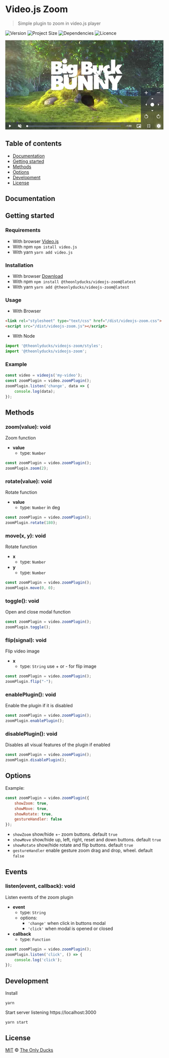 # Video.js Zoom

> Simple plugin to zoom in video.js player

![Version](https://img.shields.io/github/package-json/v/theonlyducks/videojs-zoom)
![Project Size](https://img.shields.io/bundlephobia/min/@theonlyducks/videojs-zoom@latest)
![Dependencies](https://img.shields.io/github/languages/top/theonlyducks/videojs-zoom)
![Licence](https://img.shields.io/github/license/theonlyducks/videojs-zoom)

<img src="./preview.png" width="500" height="auto">

## Table of contents

- [Documentation](#documentation)
- [Getting started](#getting-started)
- [Methods](#methods)
- [Options](#options)
- [Development](#development)
- [License](#license)

## Documentation

## Getting started

### Requirements 

- With browser [Video.js](https://videojs.com/getting-started)
- With npm `npm istall video.js`
- With yarn `yarn add video.js`

### Installation

- With browser [Download](https://github.com/theonlyducks/videojs-zoom/releases/download/v1.3.4/dist.zip)
- With npm `npm install @theonlyducks/videojs-zoom@latest`
- With yarn `yarn add @theonlyducks/videojs-zoom@latest`

### Usage

- With Browser

```html
<link rel="stylesheet" type="text/css" href="/dist/videojs-zoom.css">
<script src="/dist/videojs-zoom.js"></script>
```

- With Node
```js
import '@theonlyducks/videojs-zoom/styles';
import '@theonlyducks/videojs-zoom';
```

### Example

```js
const video = videojs('my-video');
const zoomPlugin = video.zoomPlugin();
zoomPlugin.listen('change', data => {
	console.log(data);
});
```

## Methods

### zoom(value): void

Zoom function

- **value**
	- type: `Number`
	
```js
const zoomPlugin = video.zoomPlugin();
zoomPlugin.zoom(2);
```

### rotate(value): void

Rotate function

- **value**
	- type: `Number` in deg

```js
const zoomPlugin = video.zoomPlugin();
zoomPlugin.rotate(180);
```

### move(x, y): void

Rotate function

- **x**
	- type: `Number`
- **y**
	- type: `Number`	

```js
const zoomPlugin = video.zoomPlugin();
zoomPlugin.move(0, 0);
```

### toggle(): void

Open and close modal function

```js
const zoomPlugin = video.zoomPlugin();
zoomPlugin.toggle();
```

### flip(signal): void

Flip video image

- **x**
	- type: `String` use + or - for flip image

```js
const zoomPlugin = video.zoomPlugin();
zoomPlugin.flip("-");
```

### enablePlugin(): void

Enable the plugin if it is disabled

```js
const zoomPlugin = video.zoomPlugin();
zoomPlugin.enablePlugin();
```

### disablePlugin(): void

Disables all visual features of the plugin if enabled

```js
const zoomPlugin = video.zoomPlugin();
zoomPlugin.disablePlugin();
```

## Options

Example:
```js
const zoomPlugin = video.zoomPlugin({
	showZoom: true,
	showMove: true,
	showRotate: true,
	gestureHandler: false
});
```

- `showZoom` show/hide +- zoom buttons. default `true`
- `showMove` show/hide up, left, right, reset and down buttons. default `true`
- `showRotate` show/hide rotate and flip buttons. default `true`
- `gestureHandler` enable gesture zoom drag and drop, wheel. default `false`

## Events

### listen(event, callback): void

Listen events of the zoom plugin

- **event**
	- type: `String`
	- options: 
	  - `'change'` when click in buttons modal
	  - `'click'` when modal is opened or closed
- **callback**
	- type: `Function`

```js
const zoomPlugin = video.zoomPlugin();
zoomPlugin.listen('click', () => {
    console.log('click');
});
```

## Development

Install

```shell
yarn
```

Start server listening https://localhost:3000

```shell
yarn start
```

## License

[MIT](https://opensource.org/licenses/MIT) © [The Only Ducks](https://github.com/theonlyducks)
